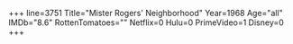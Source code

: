 +++
line=3751
Title="Mister Rogers' Neighborhood"
Year=1968
Age="all"
IMDb="8.6"
RottenTomatoes=""
Netflix=0
Hulu=0
PrimeVideo=1
Disney=0
+++

